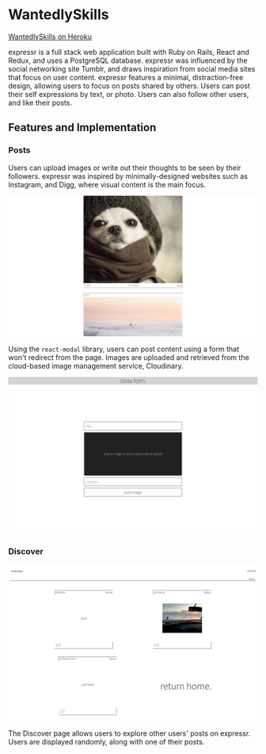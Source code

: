 # WantedlySkills

[WantedlySkills on Heroku](https://wantedlyskills.herokuapp.com/)

expressr is a full stack web application built with Ruby on Rails, React and Redux, and uses a PostgreSQL database. expressr was influenced by the social networking site Tumblr, and draws inspiration from social media sites that focus on user content. expressr features a minimal, distraction-free design, allowing users to focus on posts shared by others. Users can post their self expressions by text, or photo. Users can also follow other users, and like their posts.

## Features and Implementation

### Posts

Users can upload images or write out their thoughts to be seen by their followers. expressr was inspired by minimally-designed websites such as Instagram, and Digg, where visual content is the main focus.

![](https://raw.githubusercontent.com/pedropreciado/expressr/master/docs/screenshots/fallpup.png)

Using the `react-modal` library, users can post content using a form that won't redirect from the page. Images are uploaded and retrieved from the cloud-based image management service, Cloudinary.

![](https://raw.githubusercontent.com/pedropreciado/expressr/master/docs/screenshots/form.png)

### Discover

![](https://raw.githubusercontent.com/pedropreciado/expressr/master/docs/screenshots/discover.png)

The Discover page allows users to explore other users' posts on expressr. Users are displayed randomly, along with one of their posts.

